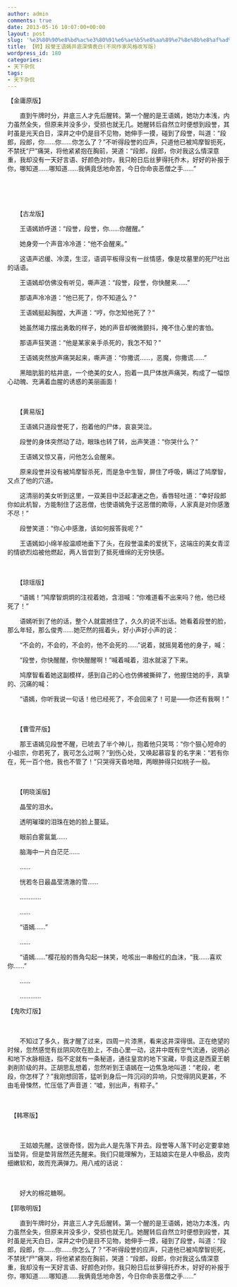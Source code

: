```yaml
---
author: admin
comments: true
date: 2013-05-16 10:07:00+00:00
layout: post
slug: '%e3%80%90%e8%bd%ac%e3%80%91%e6%ae%b5%e8%aa%89%e7%8e%8b%e8%af%ad%e5%ab%a3%e4%ba%95%e5%ba%95%e6%b7%b1%e6%83%85%e8%a1%a8%e7%99%bd%e4%b8%8d%e5%90%8c%e4%bd%9c%e5%ae%b6%e9%a3%8e%e6%a0%bc%e6%94%b9%ef%bf%bd'
title: 【转】段誉王语嫣井底深情表白(不同作家风格改写版)
wordpress_id: 180
categories:
- 天下杂侃
tags:
- 天下杂侃
---
```



【金庸原版】   

　　直到午牌时分，井底三人才先后醒转。第一个醒的是王语嫣，她功力本浅，内力虽然全失，但原来并没多少，受损也就无几。她醒转后自然立时便想到段誉，其时虽是光天白日，深井之中仍是目不见物，她伸手一摸，碰到了段誉，叫道：“段郎，段郎，你……你……你怎么了？”不听得段誉的应声，只道他已被鸠摩智扼死，不禁抚“尸”痛哭，将他紧紧抱在胸前，哭道：“段郎，段郎，你对我这么情深意重，我却没有一天好言语、好颜色对你，我只盼日后丝萝得托乔木，好好的补报于你，哪知道……哪知道……我俩竟恁地命苦，今日你命丧恶僧之手……”   

　　   

　　　   

　　【古龙版】   

　　王语嫣娇呼道：“段誉，段誉，你……你醒醒。”   

　　她身旁一个声音冷冷道：“他不会醒来。”   

　　这语声迟缓、冷漠，生涩，语调平板得没有一丝情感，像是坟墓里的死尸吐出的话语。   

　　王语嫣却仿佛没有听见，嘶声道：“段誉，段誉，你快醒来……”   

　　那语声冷冷道：“他已死了，你不知道么？”   

　　王语嫣挺起胸膛，大声道：“哼，你怎知他死了？”   

　　她虽然竭力摆出勇敢的样子，她的声音却微微颤抖，掩不住心里的害怕。   

　　那语声狂笑道：“他是某家亲手杀死的，我怎不知？”   

　　王语嫣突然放声痛哭起来，嘶声道：“你撒谎……，恶魔，你撒谎……”   

　　黑暗肮脏的枯井底，一个绝美的女人，抱着一具尸体放声痛哭，构成了一幅惊心动魄、充满着血腥的诱惑的美丽画面！   

　　   

　　【黄易版】   

　　王语嫣只道段誉死了，抱着他的尸体，哀哀哭泣。   

　　段誉的身体突然动了动，眼珠也转了转，出声笑道：“你哭什么？”   

　　王语嫣又惊又喜，问他怎么会醒来。   

　　原来段誉并没有被鸠摩智杀死，而是急中生智，屏住了呼吸，瞒过了鸠摩智，又点了他的穴道。   

　　这清丽的美女听到这里，一双美目中泛起凄迷之色，香唇轻吐道：“幸好段郎你如此机智，方能制住了这恶僧，也使语嫣免于这恶僧的欺辱，人家真是对你感激不尽！”   

　　段誉笑道：“你心中感激，该如何报答我呢？”   

　　王语嫣如小绵羊般温顺地垂下了头，在段誉温柔的爱抚下，这端庄的美女青涩的情欲烈焰被他燃起，两人皆尝到了抵死缠绵的无穷快感。   

　　   

　　【琼瑶版】   

　　“语嫣！”鸠摩智炯炯的注视着她，含泪喊：“你难道看不出来吗？他，他已经死了！”   

　　语嫣听到了他的话，整个人就震撼住了，久久的说不出话。她看着段誉的脸，那么年轻，那么俊秀……她茫然的摇着头，好小声好小声的说：   

　　“不会的，不会的，不会的，他不会死的……”说着，就摇晃着他的身子，喊：   

　　“段誉，你快醒醒，你快醒醒啊！”喊着喊着，泪水就滚了下来。   

　　鸠摩智看着她这副模样，感到自己的心也仿佛被撕碎了，他握住她的手，真挚的、沉痛的喊：   

　　“语嫣，你听我说一句话！他已经死了，不会回来了！可是——你还有我啊！”   

　　   

　　【曹雪芹版】   

　　那王语嫣见段誉不醒，已唬去了半个神儿，抱着他只哭骂：“你个狠心短命的小祖宗，你若死了，我可怎么过啊？”到伤心处，又唤起慕容复的名字来：“若有你在，死一百个他，我也不管了！”只哭得天昏地暗，两眼肿得只如桃子一般。   

　　   

　　【明晓溪版】   

　　晶莹的泪水。   

　　透明璀璨的泪珠在她的脸上蔓延。   

　　眼前白雾氤氲……   

　　脑海中一片白茫茫……   

　　……   

　　恍若冬日最晶莹清澈的雪……   

　　…………   

　　……   

　　“语嫣……”   

　　……   

　　“语嫣……”樱花般的唇角勾起一抹笑，呛咳出一串殷红的血沫，“我……喜欢你……”   

　　……   

　　…………   

  

  

【鬼吹灯版】   

　　   

　　不知过了多久，我才醒了过来，四周一片漆黑，看来这井深得很。正在绝望的时候，忽然感觉有丝阴风吹在脸上，不由心里一动，这井中既有空气流通，说明必和地下水脉相连，指不定就有一条秘道，通往皇宫的地下宝藏，毕竟这是西夏王朝剥削阶级的井。正胡思乱想着，忽然听到王语嫣在一边焦急地叫道：“老段，老段，你怎样了？”我刚想回答，猛听到身后一阵沉闷的异响，只觉得阴风更甚，不由毛骨悚然，忙压低了声音道：“嘘，别出声，有粽子。”   

  

  

　   

　【韩寒版】   

　　   

　　王姑娘先醒。这很奇怪，因为此人是先落下井去。段誉等人落下时必定要拿她当垫背。但是垫背居然还先醒来。我们只能理解为，王姑娘实在是人中极品，皮肉细嫩软和，故而充满弹力。用八戒的话说：   

　　   

　　好大的棉花糖啊。   

【郭敬明版】   

　　直到午牌时分，井底三人才先后醒转。第一个醒的是王语嫣，她功力本浅，内力虽然全失，但原来并没多少，受损也就无几。她醒转后自然立时便想到段誉，其时虽是光天白日，深井之中仍是目不见物，她伸手一摸，碰到了段誉，叫道：“段郎，段郎，你……你……你怎么了？”不听得段誉的应声，只道他已被鸠摩智扼死，不禁抚“尸”痛哭，将他紧紧抱在胸前，哭道：“段郎，段郎，你对我这么情深意重，我却没有一天好言语、好颜色对你，我只盼日后丝萝得托乔木，好好的补报于你，哪知道……哪知道……我俩竟恁地命苦，今日你命丧恶僧之手……”   



